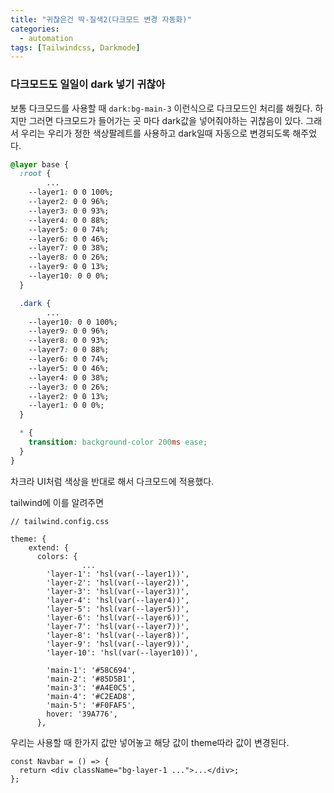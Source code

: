 ```yaml
---
title: "귀찮은건 딱-질색2(다크모드 변경 자동화)"
categories:
  - automation
tags: [Tailwindcss, Darkmode]
---
```


### 다크모드도 일일이 dark 넣기 귀찮아

보통 다크모드를 사용할 때 `dark:bg-main-3` 이런식으로 다크모드인 처리를 해줬다. 하지만 그러면 다크모드가 들어가는 곳 마다 dark값을 넣어줘야하는 귀찮음이 있다. 그래서 우리는 우리가 정한 색상팔레트를 사용하고 dark일때 자동으로 변경되도록 해주었다.

```css
@layer base {
  :root {
		...
    --layer1: 0 0 100%;
    --layer2: 0 0 96%;
    --layer3: 0 0 93%;
    --layer4: 0 0 88%;
    --layer5: 0 0 74%;
    --layer6: 0 0 46%;
    --layer7: 0 0 38%;
    --layer8: 0 0 26%;
    --layer9: 0 0 13%;
    --layer10: 0 0 0%;
  }

  .dark {
		...
    --layer10: 0 0 100%;
    --layer9: 0 0 96%;
    --layer8: 0 0 93%;
    --layer7: 0 0 88%;
    --layer6: 0 0 74%;
    --layer5: 0 0 46%;
    --layer4: 0 0 38%;
    --layer3: 0 0 26%;
    --layer2: 0 0 13%;
    --layer1: 0 0 0%;
  }

  * {
    transition: background-color 200ms ease;
  }
}
```

차크라 UI처럼 색상을 반대로 해서 다크모드에 적용했다.

tailwind에 이를 알려주면

```tsx
// tailwind.config.css

theme: {
    extend: {
      colors: {
				...
        'layer-1': 'hsl(var(--layer1))',
        'layer-2': 'hsl(var(--layer2))',
        'layer-3': 'hsl(var(--layer3))',
        'layer-4': 'hsl(var(--layer4))',
        'layer-5': 'hsl(var(--layer5))',
        'layer-6': 'hsl(var(--layer6))',
        'layer-7': 'hsl(var(--layer7))',
        'layer-8': 'hsl(var(--layer8))',
        'layer-9': 'hsl(var(--layer9))',
        'layer-10': 'hsl(var(--layer10))',

        'main-1': '#58C694',
        'main-2': '#85D5B1',
        'main-3': '#A4E0C5',
        'main-4': '#C2EAD8',
        'main-5': '#F0FAF5',
        hover: '39A776',
      },
```

우리는 사용할 때 한가지 값만 넣어놓고 해당 값이 theme따라 값이 변경된다.

```tsx
const Navbar = () => {
  return <div className="bg-layer-1 ...">...</div>;
};
```
